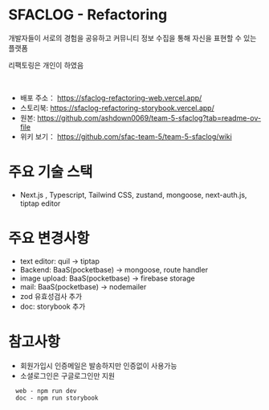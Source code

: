 # SFACLOG - Refactoring

개발자들이 서로의 경험을 공유하고 커뮤니티 정보 수집을 통해 자신을 표현할 수 있는 플랫폼

리팩토링은 개인이 하였음

<br />

- 배포 주소： https://sfaclog-refactoring-web.vercel.app/  
- 스토리북: https://sfaclog-refactoring-storybook.vercel.app/
- 원본: https://github.com/ashdown0069/team-5-sfaclog?tab=readme-ov-file
- 위키 보기： https://github.com/sfac-team-5/team-5-sfaclog/wiki

# 주요 기술 스택

- Next.js , Typescript, Tailwind CSS, zustand, mongoose, next-auth.js, tiptap editor

# 주요 변경사항

- text editor: quil -> tiptap
- Backend: BaaS(pocketbase) -> mongoose, route handler
- image upload: BaaS(pocketbase) -> firebase storage
- mail: BaaS(pocketbase) -> nodemailer
- zod 유효성검사 추가
- doc: storybook 추가

# 참고사항
- 회원가입시 인증메일은 발송하지만 인증없이 사용가능
- 소셜로그인은 구글로그인만 지원

```
  web - npm run dev
  doc - npm run storybook
```
